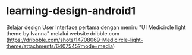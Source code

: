 # learning-design-android1
Belajar design User Interface pertama dengan meniru "UI Medicircle light theme by Ivanna" melalui website dribble.com (https://dribbble.com/shots/14708069-Medicircle-light-theme/attachments/6407545?mode=media)
